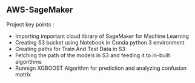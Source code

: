 ## AWS-SageMaker

Project key points :

- Importing important cloud library of SageMaker for Machine Learning
- Creating S3 bucket using Notebook in Conda python 3 environment
- Creating paths for Train And Test Data in S3
- Fetching the path of the models in S3 and feeding it to in-built algorithms
- Runnign XGBOOST Algorithm for prediction and analyzing confusion matrix
